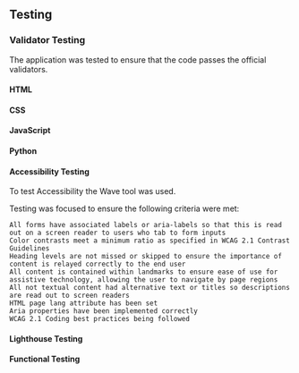 ## Testing
### Validator Testing
The application was tested to ensure that the code passes the official validators.
#### HTML

#### CSS
#### JavaScript
#### Python
#### Accessibility Testing

To test Accessibility the Wave tool was used.

Testing was focused to ensure the following criteria were met:

    All forms have associated labels or aria-labels so that this is read out on a screen reader to users who tab to form inputs
    Color contrasts meet a minimum ratio as specified in WCAG 2.1 Contrast Guidelines
    Heading levels are not missed or skipped to ensure the importance of content is relayed correctly to the end user
    All content is contained within landmarks to ensure ease of use for assistive technology, allowing the user to navigate by page regions
    All not textual content had alternative text or titles so descriptions are read out to screen readers
    HTML page lang attribute has been set
    Aria properties have been implemented correctly
    WCAG 2.1 Coding best practices being followed

#### Lighthouse Testing
#### Functional Testing